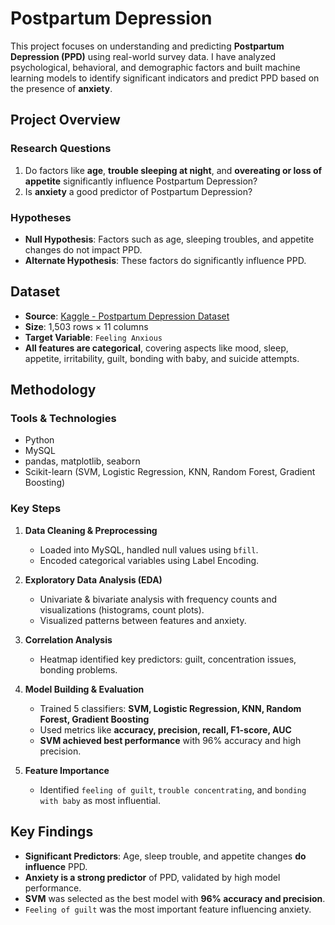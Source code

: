 # Postpartum Depression

This project focuses on understanding and predicting **Postpartum Depression (PPD)** using real-world survey data. I have analyzed psychological, behavioral, and demographic factors and built machine learning models to identify significant indicators and predict PPD based on the presence of **anxiety**.

## Project Overview

### Research Questions

1. Do factors like **age**, **trouble sleeping at night**, and **overeating or loss of appetite** significantly influence Postpartum Depression?
2. Is **anxiety** a good predictor of Postpartum Depression?

### Hypotheses

- **Null Hypothesis**: Factors such as age, sleeping troubles, and appetite changes do not impact PPD.
- **Alternate Hypothesis**: These factors do significantly influence PPD.

## Dataset

- **Source**: [Kaggle - Postpartum Depression Dataset](https://www.kaggle.com/datasets/parvezalmuqtadir2348/postpartum-depression)
- **Size**: 1,503 rows × 11 columns
- **Target Variable**: `Feeling Anxious`
- **All features are categorical**, covering aspects like mood, sleep, appetite, irritability, guilt, bonding with baby, and suicide attempts.

## Methodology

### Tools & Technologies

- Python
- MySQL
- pandas, matplotlib, seaborn
- Scikit-learn (SVM, Logistic Regression, KNN, Random Forest, Gradient Boosting)

### Key Steps

1. **Data Cleaning & Preprocessing**
   - Loaded into MySQL, handled null values using `bfill`.
   - Encoded categorical variables using Label Encoding.

2. **Exploratory Data Analysis (EDA)**
   - Univariate & bivariate analysis with frequency counts and visualizations (histograms, count plots).
   - Visualized patterns between features and anxiety.

3. **Correlation Analysis**
   - Heatmap identified key predictors: guilt, concentration issues, bonding problems.

4. **Model Building & Evaluation**
   - Trained 5 classifiers: **SVM, Logistic Regression, KNN, Random Forest, Gradient Boosting**
   - Used metrics like **accuracy, precision, recall, F1-score, AUC**
   - **SVM achieved best performance** with 96% accuracy and high precision.

5. **Feature Importance**
   - Identified `feeling of guilt`, `trouble concentrating`, and `bonding with baby` as most influential.

## Key Findings

- **Significant Predictors**: Age, sleep trouble, and appetite changes **do influence** PPD.
- **Anxiety is a strong predictor** of PPD, validated by high model performance.
- **SVM** was selected as the best model with **96% accuracy and precision**.
- `Feeling of guilt` was the most important feature influencing anxiety.

